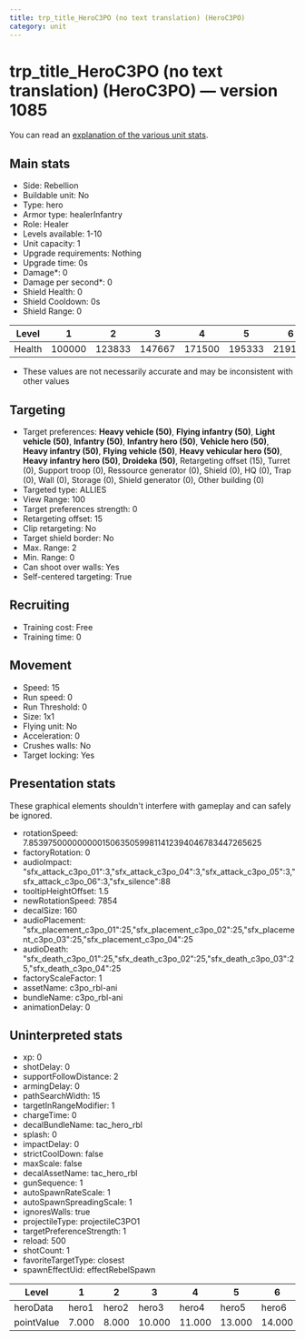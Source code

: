 ```yaml
---
title: trp_title_HeroC3PO (no text translation) (HeroC3PO)
category: unit
---
```


# trp_title_HeroC3PO (no text translation) (HeroC3PO) — version 1085

You can read an [explanation  of the various unit stats](unitexplained.md).

## Main stats

  * Side: Rebellion
  * Buildable unit: No
  * Type: hero
  * Armor type: healerInfantry
  * Role: Healer
  * Levels available: 1-10
  * Unit capacity: 1
  * Upgrade requirements: Nothing
  * Upgrade time: 0s
  * Damage*: 0
  * Damage per second*: 0
  * Shield Health: 0
  * Shield Cooldown: 0s
  * Shield Range: 0

|Level |1     |2     |3     |4     |5     |6     |7     |8     |9     |10    |
|------|------|------|------|------|------|------|------|------|------|------|
|Health|100000|123833|147667|171500|195333|219167|243000|266833|290667|314500|

* These values are not necessarily accurate and may be inconsistent with other values

## Targeting

  * Target preferences: **Heavy vehicle (50)**, **Flying infantry (50)**, **Light vehicle (50)**, **Infantry (50)**, **Infantry hero (50)**, **Vehicle hero (50)**, **Heavy infantry (50)**, **Flying vehicle (50)**, **Heavy vehicular hero (50)**, **Heavy infantry hero (50)**, **Droideka (50)**, Retargeting offset (15), Turret (0), Support troop (0), Ressource generator (0), Shield (0), HQ (0), Trap (0), Wall (0), Storage (0), Shield generator (0), Other building (0)
  * Targeted type: ALLIES
  * View Range: 100
  * Target preferences strength: 0
  * Retargeting offset: 15
  * Clip retargeting: No
  * Target shield border: No
  * Max. Range: 2
  * Min. Range: 0
  * Can shoot over walls: Yes
  * Self-centered targeting: True

## Recruiting

  * Training cost: Free
  * Training time: 0

## Movement

  * Speed: 15
  * Run speed: 0
  * Run Threshold: 0
  * Size: 1x1
  * Flying unit: No
  * Acceleration: 0
  * Crushes walls: No
  * Target locking: Yes

## Presentation stats

These graphical elements shouldn't interfere with gameplay and can safely be ignored.

  * rotationSpeed: 7.8539750000000001506350599811412394046783447265625
  * factoryRotation: 0
  * audioImpact: "sfx_attack_c3po_01":3,"sfx_attack_c3po_04":3,"sfx_attack_c3po_05":3,"sfx_attack_c3po_06":3,"sfx_silence":88
  * tooltipHeightOffset: 1.5
  * newRotationSpeed: 7854
  * decalSize: 160
  * audioPlacement: "sfx_placement_c3po_01":25,"sfx_placement_c3po_02":25,"sfx_placement_c3po_03":25,"sfx_placement_c3po_04":25
  * audioDeath: "sfx_death_c3po_01":25,"sfx_death_c3po_02":25,"sfx_death_c3po_03":25,"sfx_death_c3po_04":25
  * factoryScaleFactor: 1
  * assetName: c3po_rbl-ani
  * bundleName: c3po_rbl-ani
  * animationDelay: 0

## Uninterpreted stats

  * xp: 0
  * shotDelay: 0
  * supportFollowDistance: 2
  * armingDelay: 0
  * pathSearchWidth: 15
  * targetInRangeModifier: 1
  * chargeTime: 0
  * decalBundleName: tac_hero_rbl
  * splash: 0
  * impactDelay: 0
  * strictCoolDown: false
  * maxScale: false
  * decalAssetName: tac_hero_rbl
  * gunSequence: 1
  * autoSpawnRateScale: 1
  * autoSpawnSpreadingScale: 1
  * ignoresWalls: true
  * projectileType: projectileC3PO1
  * targetPreferenceStrength: 1
  * reload: 500
  * shotCount: 1
  * favoriteTargetType: closest
  * spawnEffectUid: effectRebelSpawn

|Level     |1    |2    |3     |4     |5     |6     |7     |8     |9     |10    |
|----------|-----|-----|------|------|------|------|------|------|------|------|
|heroData  |hero1|hero2|hero3 |hero4 |hero5 |hero6 |hero7 |hero8 |hero9 |hero10|
|pointValue|7.000|8.000|10.000|11.000|13.000|14.000|15.000|17.000|18.000|21.000|

